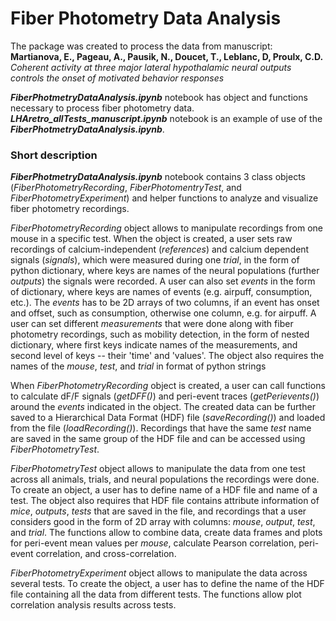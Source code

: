 # Fiber Photometry Data Analysis

The package was created to process the data from manuscript: 
__Martianova, E., Pageau, A., Pausik, N., Doucet, T., Leblanc, D, Proulx, C.D.__ _Coherent activity at three major lateral hypothalamic neural outputs controls the onset of motivated behavior responses_

___FiberPhotmetryDataAnalysis.ipynb___ notebook has object and functions necessary to process fiber photometry data.
___LHAretro_allTests_manuscript.ipynb___ notebook is an example of use of the ___FiberPhotmetryDataAnalysis.ipynb___.

### Short description

___FiberPhotmetryDataAnalysis.ipynb___ notebook contains 3 class objects (_FiberPhotometryRecording_, _FiberPhotomentryTest_, and _FiberPhotometryExperiment_) and helper functions to analyze and visualize fiber photometry recordings.   

_FiberPhotometryRecording_ object allows to manipulate recordings from one mouse in a specific test. When the object is created, a user sets raw recordings of calcium-independent (_references_) and calcium dependent signals (_signals_), which were measured during one _trial_, in the form of python dictionary, where keys are names of the neural populations (further _outputs_) the signals were recorded. A user can also set _events_ in the form of dictionary, where keys are names of events (e.g. airpuff, consumption, etc.). The _events_ has to be 2D arrays of two columns, if an event has onset and offset, such as consumption, otherwise one column, e.g. for airpuff. A user can set different _measurements_ that were done along with fiber photometry recordings, such as mobility detection, in the form of nested dictionary, where first keys indicate names of the measurements, and second level of keys  -- their 'time' and 'values'. The object also requires the names of the _mouse_, _test_, and _trial_ in format of python strings

When _FiberPhotometryRecording_ object is created, a user can call functions to calculate dF/F signals (_getDFF()_) and peri-event traces (_getPerievents()_) around the _events_ indicated in the object. The created data can be further saved to a Hierarchical Data Format (HDF) file (_saveRecording()_) and loaded from the file (_loadRecording()_). Recordings that have the same _test_ name are saved in the same group of the HDF file and can be accessed using _FiberPhotometryTest_.

_FiberPhotometryTest_ object allows to manipulate the data from one test across all animals, trials, and neural populations the recordings were done. To create an object, a user has to define name of a HDF file and name of a test. The object also requires that HDF file contains attribute information of _mice_, _outputs_, _tests_ that are saved in the file, and recordings that a user considers good in the form of 2D array with columns: _mouse_, _output_, _test_, and _trial_. The functions allow to combine data, create data frames and plots for peri-event mean values per _mouse_, calculate Pearson correlation, peri-event correlation, and cross-correlation.

_FiberPhotometryExperiment_ object allows to manipulate the data across several tests. To create the object, a user has to define the name of the HDF file containing all the data from different tests. The functions allow plot correlation analysis results across tests.
